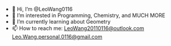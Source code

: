 - 👋 Hi, I’m @LeoWang0116 
- 👀 I’m interested in Programming, Chemistry, and MUCH MORE
- 🌱 I’m currently learning about Geometry
- 📫 How to reach me:
LeoWang20110116@outlook.com
Leo.Wang.personal.0116@gmail.com
